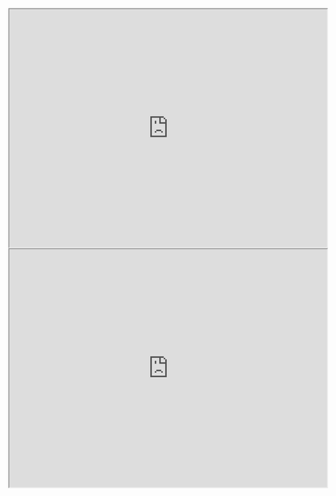 <iframe src="https://drive.google.com/file/d/1iiTlnYFbbaeiNNQbPg7afo3MKFg9Gw0Y/preview" width="640" height="480" allow="autoplay"></iframe>
<iframe src="https://drive.google.com/file/d/1y1JlwM6Gle5oGM9_XvqGlO8ewZxTh5LX/preview" width="640" height="480" allow="autoplay"></iframe>
